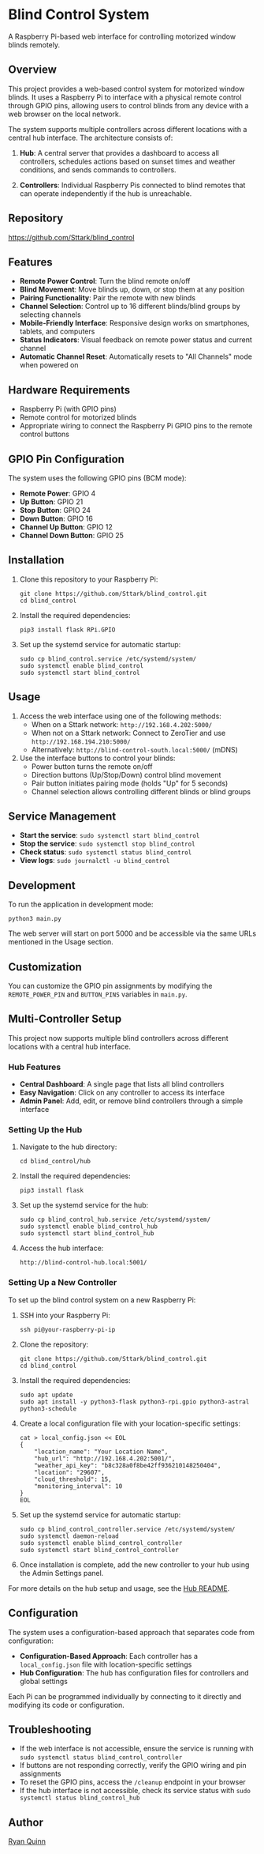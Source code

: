 # Blind Control System

A Raspberry Pi-based web interface for controlling motorized window blinds remotely.

## Overview

This project provides a web-based control system for motorized window blinds. It uses a Raspberry Pi to interface with a physical remote control through GPIO pins, allowing users to control blinds from any device with a web browser on the local network.

The system supports multiple controllers across different locations with a central hub interface. The architecture consists of:

1. **Hub**: A central server that provides a dashboard to access all controllers, schedules actions based on sunset times and weather conditions, and sends commands to controllers.

2. **Controllers**: Individual Raspberry Pis connected to blind remotes that can operate independently if the hub is unreachable.

## Repository

https://github.com/Sttark/blind_control

## Features

- **Remote Power Control**: Turn the blind remote on/off
- **Blind Movement**: Move blinds up, down, or stop them at any position
- **Pairing Functionality**: Pair the remote with new blinds
- **Channel Selection**: Control up to 16 different blinds/blind groups by selecting channels
- **Mobile-Friendly Interface**: Responsive design works on smartphones, tablets, and computers
- **Status Indicators**: Visual feedback on remote power status and current channel
- **Automatic Channel Reset**: Automatically resets to "All Channels" mode when powered on

## Hardware Requirements

- Raspberry Pi (with GPIO pins)
- Remote control for motorized blinds
- Appropriate wiring to connect the Raspberry Pi GPIO pins to the remote control buttons

## GPIO Pin Configuration

The system uses the following GPIO pins (BCM mode):

- **Remote Power**: GPIO 4
- **Up Button**: GPIO 21
- **Stop Button**: GPIO 24
- **Down Button**: GPIO 16
- **Channel Up Button**: GPIO 12
- **Channel Down Button**: GPIO 25

## Installation

1. Clone this repository to your Raspberry Pi:
   ```
   git clone https://github.com/Sttark/blind_control.git
   cd blind_control
   ```

2. Install the required dependencies:
   ```
   pip3 install flask RPi.GPIO
   ```

3. Set up the systemd service for automatic startup:
   ```
   sudo cp blind_control.service /etc/systemd/system/
   sudo systemctl enable blind_control
   sudo systemctl start blind_control
   ```

## Usage

1. Access the web interface using one of the following methods:
   - When on a Sttark network: `http://192.168.4.202:5000/`
   - When not on a Sttark network: Connect to ZeroTier and use `http://192.168.194.210:5000/`
   - Alternatively: `http://blind-control-south.local:5000/` (mDNS)
2. Use the interface buttons to control your blinds:
   - Power button turns the remote on/off
   - Direction buttons (Up/Stop/Down) control blind movement
   - Pair button initiates pairing mode (holds "Up" for 5 seconds)
   - Channel selection allows controlling different blinds or blind groups

## Service Management

- **Start the service**: `sudo systemctl start blind_control`
- **Stop the service**: `sudo systemctl stop blind_control`
- **Check status**: `sudo systemctl status blind_control`
- **View logs**: `sudo journalctl -u blind_control`

## Development

To run the application in development mode:

```
python3 main.py
```

The web server will start on port 5000 and be accessible via the same URLs mentioned in the Usage section.

## Customization

You can customize the GPIO pin assignments by modifying the `REMOTE_POWER_PIN` and `BUTTON_PINS` variables in `main.py`.

## Multi-Controller Setup

This project now supports multiple blind controllers across different locations with a central hub interface.

### Hub Features

- **Central Dashboard**: A single page that lists all blind controllers
- **Easy Navigation**: Click on any controller to access its interface
- **Admin Panel**: Add, edit, or remove blind controllers through a simple interface

### Setting Up the Hub

1. Navigate to the hub directory:
   ```
   cd blind_control/hub
   ```

2. Install the required dependencies:
   ```
   pip3 install flask
   ```

3. Set up the systemd service for the hub:
   ```
   sudo cp blind_control_hub.service /etc/systemd/system/
   sudo systemctl enable blind_control_hub
   sudo systemctl start blind_control_hub
   ```

4. Access the hub interface:
   ```
   http://blind-control-hub.local:5001/
   ```

### Setting Up a New Controller

To set up the blind control system on a new Raspberry Pi:

1. SSH into your Raspberry Pi:
   ```
   ssh pi@your-raspberry-pi-ip
   ```

2. Clone the repository:
   ```
   git clone https://github.com/Sttark/blind_control.git
   cd blind_control
   ```

3. Install the required dependencies:
   ```
   sudo apt update
   sudo apt install -y python3-flask python3-rpi.gpio python3-astral python3-schedule
   ```

4. Create a local configuration file with your location-specific settings:
   ```
   cat > local_config.json << EOL
   {
       "location_name": "Your Location Name",
       "hub_url": "http://192.168.4.202:5001/",
       "weather_api_key": "b8c328a0f8be42ff936210148250404",
       "location": "29607",
       "cloud_threshold": 15,
       "monitoring_interval": 10
   }
   EOL
   ```

5. Set up the systemd service for automatic startup:
   ```
   sudo cp blind_control_controller.service /etc/systemd/system/
   sudo systemctl daemon-reload
   sudo systemctl enable blind_control_controller
   sudo systemctl start blind_control_controller
   ```

6. Once installation is complete, add the new controller to your hub using the Admin Settings panel.

For more details on the hub setup and usage, see the [Hub README](hub/README.md).

## Configuration

The system uses a configuration-based approach that separates code from configuration:

- **Configuration-Based Approach**: Each controller has a `local_config.json` file with location-specific settings
- **Hub Configuration**: The hub has configuration files for controllers and global settings

Each Pi can be programmed individually by connecting to it directly and modifying its code or configuration.

## Troubleshooting

- If the web interface is not accessible, ensure the service is running with `sudo systemctl status blind_control_controller`
- If buttons are not responding correctly, verify the GPIO wiring and pin assignments
- To reset the GPIO pins, access the `/cleanup` endpoint in your browser
- If the hub interface is not accessible, check its service status with `sudo systemctl status blind_control_hub`

## Author

[Ryan Quinn](https://github.com/Sttark)
